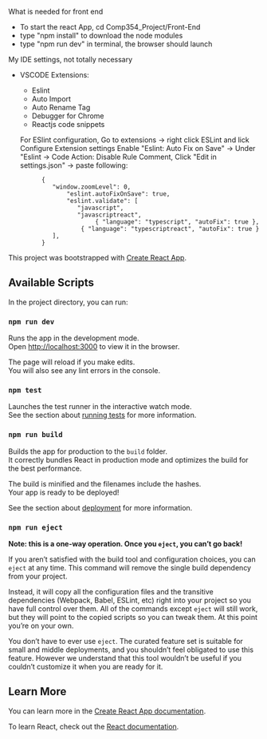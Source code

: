 What is needed for front end

- To start the react App, cd Comp354_Project/Front-End
- type "npm install" to download the node modules
- type "npm run dev" in terminal, the browser should launch

My IDE settings, not totally necessary 

- VSCODE
	Extensions:
	- Eslint 
	- Auto Import 
	- Auto Rename Tag
	- Debugger for Chrome 
	- Reactjs code snippets
	
	For ESlint configuration, Go to extensions
	  -> right click ESLint and lick Configure Extension settings 
	       Enable "Eslint: Auto Fix on Save" 
		 ->  Under "Eslint -> Code Action: Disable Rule Comment, Click "Edit in settings.json" 
                   -> paste following: 
				
			{
   			   "window.zoomLevel": 0,
   		           "eslint.autoFixOnSave": true,
   		           "eslint.validate": [
       			      "javascript",
       			      "javascriptreact",
       		               { "language": "typescript", "autoFix": true },
      			       { "language": "typescriptreact", "autoFix": true }
   			   ],
			}

This project was bootstrapped with [Create React App](https://github.com/facebook/create-react-app).

## Available Scripts

In the project directory, you can run:

### `npm run dev`

Runs the app in the development mode.<br />
Open [http://localhost:3000](http://localhost:3000) to view it in the browser.

The page will reload if you make edits.<br />
You will also see any lint errors in the console.

### `npm test`

Launches the test runner in the interactive watch mode.<br />
See the section about [running tests](https://facebook.github.io/create-react-app/docs/running-tests) for more information.

### `npm run build`

Builds the app for production to the `build` folder.<br />
It correctly bundles React in production mode and optimizes the build for the best performance.

The build is minified and the filenames include the hashes.<br />
Your app is ready to be deployed!

See the section about [deployment](https://facebook.github.io/create-react-app/docs/deployment) for more information.

### `npm run eject`

**Note: this is a one-way operation. Once you `eject`, you can’t go back!**

If you aren’t satisfied with the build tool and configuration choices, you can `eject` at any time. This command will remove the single build dependency from your project.

Instead, it will copy all the configuration files and the transitive dependencies (Webpack, Babel, ESLint, etc) right into your project so you have full control over them. All of the commands except `eject` will still work, but they will point to the copied scripts so you can tweak them. At this point you’re on your own.

You don’t have to ever use `eject`. The curated feature set is suitable for small and middle deployments, and you shouldn’t feel obligated to use this feature. However we understand that this tool wouldn’t be useful if you couldn’t customize it when you are ready for it.

## Learn More

You can learn more in the [Create React App documentation](https://facebook.github.io/create-react-app/docs/getting-started).

To learn React, check out the [React documentation](https://reactjs.org/).

